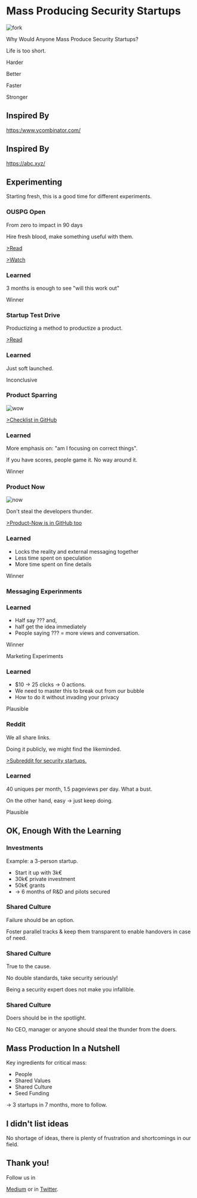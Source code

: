 <!-- .slide: data-background-image="finland.jpg" class="whitebox" -->

# Mass Producing Security Startups

![fork](fork.png)
<!-- .element: class="fork" -->

<!-- next -->

<!-- .slide: data-background-image="why.jpg" class="rightest-whitebox" -->

Why Would Anyone Mass Produce Security Startups?

<!-- next -->

<!-- .slide: data-background-image="lifetooshort.jpg" class="rightest-whitebox" -->

Life is too short.<!-- .element: class="highlight-red" -->

<!-- next -->

<!-- .slide: data-background-image="madscience.jpg" class="rightest-whitebox" -->

Harder

Better

Faster

Stronger
<!-- next -->

## Inspired By

<!-- .slide: data-background-image="ycomb.jpg" class="right-whitebox" -->

<https:/www.ycombinator.com/> <!-- .element: class="small" -->

<!-- next -->

<!-- .slide: data-background-image="alphabet.jpg" class="blackbox" -->

## Inspired By

<https://abc.xyz/>

<!-- next -->

## Experimenting

Starting fresh, this is a good time for different experiments.

<!-- next -->

### OUSPG Open

From zero to impact in 90 days

Hire fresh blood, make something useful with them.

[>Read](http://slides.com/evilon/ouspg-open-2016)
<!-- .element: class="small" -->

[>Watch](https://www.youtube.com/watch?v=nY450MCMjOU&list=PL1fscFAejNoDGRgJVMrv_jzWny1T1SaDP)
<!-- .element: class="small" -->

<!-- next -->

### Learned

3 months is enough to see "will this work out"

Winner<!-- .element: class="highlight-red" -->

<!-- next -->

<!-- .slide: data-background-image="testdrive.jpg" class="whitebox" -->

### Startup Test Drive

Productizing a method to productize a product.

[>Read](http://www.scanabc.com/testdrive/)
<!-- .element: class="small" -->

<!-- next -->

### Learned

Just soft launched.

Inconclusive<!-- .element: class="highlight-red" -->

<!-- next -->

### Product Sparring

![wow](wowscore.jpg)

[>Checklist in GitHub](https://github.com/scanabc/open/blob/master/product-checklist.md)
<!-- .element: class="small" -->

<!-- next -->

### Learned

More emphasis on: "am I focusing on correct things".

If you have scores, people game it. No way around it.

Winner <!-- .element: class="highlight-red" -->

<!-- next -->

### Product Now

![now](now.jpg)

Don't steal the developers thunder.
<!-- .element: class="small" -->
[>Product-Now is in GitHub too](https://github.com/scanabc/open/blob/master/product-now.md)

<!-- next -->

### Learned

* Locks the reality and external messaging together
* Less time spent on speculation
* More time spent on fine details

Winner<!-- .element: class="highlight-red" -->

<!-- next -->

<!-- .slide: data-background-image="breaking-out-the-box.gif" class="whitebox" -->

### Messaging Experinments

<!-- next -->

### Learned

* Half say ??? and,
* half get the idea immediately
* People saying ??? = more views and conversation.

Winner<!-- .element: class="highlight-red" -->

<!-- next -->

<!-- .slide: data-background-image="social.jpg" class="rightest-whitebox" -->

Marketing Experiments

<!-- next -->

### Learned

* $10 -> 25 clicks -> 0 actions.
* We need to master this to break out from our bubble
* How to do it without invading your privacy

Plausible <!-- .element: class="highlight-red" -->

<!-- next -->

<!-- .slide: data-background-image="reddit.jpg" class="right-whitebox" -->

### Reddit

We all share links.

Doing it publicly, we might find the likeminded.

[>Subreddit for security startups.](http://reddit.com/r/scanabc/)
<!-- .element: class="small" -->

<!-- next -->

### Learned

40 uniques per month, 1.5 pageviews per day. What a bust.

On the other hand, easy -> just keep doing.

Plausible<!-- .element: class="highlight-red" -->


<!-- next -->

## OK, Enough With the Learning

<!-- next -->

<!-- .slide: data-background-image="tempo.jpg" class="whitebox" -->

### Investments

Example: a 3-person startup.

* Start it up with 3k€
* 30k€ private investment
* 50k€ grants
* -> 6 months of R&D and pilots secured

<!-- next -->

### Shared Culture

Failure should be an option.

Foster parallel tracks & keep them transparent to enable handovers in case of need.
<!-- .element: class="small" -->

<!-- next -->

### Shared Culture


True to the cause.

No double standards, take security seriously!

Being a security expert does not make you infallible.
<!-- .element: class="small" -->

<!-- next -->

### Shared Culture

Doers should be in the spotlight.

No CEO, manager or anyone should steal the thunder from the doers.
<!-- .element: class="small" -->

<!-- next -->

## Mass Production In a Nutshell

Key ingredients for critical mass:

* People
* Shared Values
* Shared Culture
* Seed Funding

<!-- next -->

-> 3 startups in 7 months, more to follow.

<!-- next -->

## I didn't list ideas

No shortage of ideas, there is plenty of frustration and shortcomings in our field.

<!-- next -->

## Thank you!

<!-- .slide: data-background-image="doers.jpg" class="whitebox" -->

Follow us in
<!-- .element: class="small" -->
[Medium](https://medium.com/@scanabc/has-recommended) or in [Twitter](https://twitter.com/scanabc).
